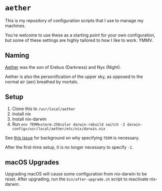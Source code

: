 # `aether`

This is my repository of configuration scripts that I use to manage my machines.

You're welcome to use these as a starting point for your own configuration, but
some of these settings are highly tailored to how I like to work. YMMV.

## Naming

[Aether](<https://en.wikipedia.org/wiki/Aether_(mythology)>) was the son of Erebus
(Darkness) and Nyx (Night).

Aether is also the personification of the upper sky, as opposed to the normal
air (aer) breathed by mortals.

## Setup

1. Clone this to `/usr/local/aether`
2. Install nix
3. Install nix-darwin
4. Run `env TERM=xterm-256color darwin-rebuild switch -I darwin-config=/usr/local/aether/etc/nix/darwin.nix`

See [this issue](https://github.com/nix-community/home-manager/issues/423#issuecomment-748387272)
for background on why specifying `TERM` is necessary.

After the first-time setup, it is no longer necessary to specify `-I`.

## macOS Upgrades

Upgrading macOS will cause some configuration from nix-darwin to be reset. After
upgrading, run the `bin/after-upgrade.sh` script to reactivate nix-darwin.
